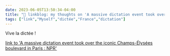 ---date: 2023-06-05T13:50:34-04:00title: "🔗 linkblog: my thoughts on 'A massive dictation event took over the iconic Champs-Élysées boulevard in Paris : NPR'"tags: ["link","Myself","dictée","France","dictation"]---Vive la dictée !   [link to 'A massive dictation event took over the iconic Champs-Élysées boulevard in Paris : NPR'](https://www.npr.org/2023/06/05/1180134832/champs-elysees-paris-giant-dictation)